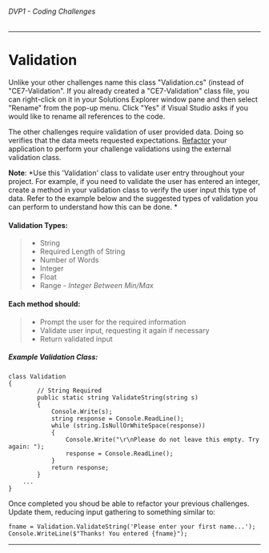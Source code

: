 ###### *DVP1 - Coding Challenges*
---

# Validation

Unlike your other challenges name this class "Validation.cs" (instead of "CE7-Validation". If you already created a "CE7-Validation" class file, you can right-click on it in your Solutions Explorer window pane and then select "Rename" from the pop-up menu. Click "Yes" if Visual Studio asks if you would like to rename all references to the code. 

The other challenges require validation of user provided data. Doing so verifies that the data meets requested expectations. [Refactor](https://refactoring.com/) your application to perform your challenge validations using the external validation class.

**Note**: *Use this 'Validation' class to validate user entry throughout your project. For example, if you need to validate the user has entered an integer, create a method in your validation class to verify the user input this type of data. Refer to the example below and the suggested types of validation you can perform to understand how this can be done. *

#### Validation Types:
> * String
> * Required Length of String
> * Number of Words
> * Integer 
> * Float
> * Range *- Integer Between Min/Max*

#### Each method should:
> * Prompt the user for the required information
> * Validate user input, requesting it again if necessary
> * Return validated input

##### Example Validation Class:
```
class Validation
{
        // String Required
        public static string ValidateString(string s)
        {
            Console.Write(s);
            string response = Console.ReadLine();
            while (string.IsNullOrWhiteSpace(response))
            {
                Console.Write("\r\nPlease do not leave this empty. Try again: ");
                response = Console.ReadLine();
            }
            return response;
        }    
    ...
}
```
Once completed you shoud be able to refactor your previous challenges. Update them, reducing input gathering to something similar to: 

```
fname = Validation.ValidateString('Please enter your first name...');
Console.WriteLine($"Thanks! You entered {fname}");
```
---